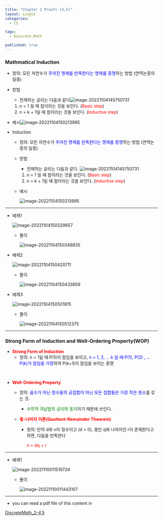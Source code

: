 ```yaml
---
title: "Chapter 2 Proofs (4,5)"
layout: single
categories:
  - CS

tags:
  - Discrete_Math

published: true
---
```


### Mathmatical Induction

- 정의: 모든 자연수가 <span style = "color:blue">주어진 명제를 만족한다는 명제를 증명</span>하는 방법 (연역논증의 일종)
  <br>
  
- 방법
  - 전제하는 공리는 다음과 같다![image-20221104145750731](/assets/images/2022-11-04-DM2-4/image-20221104145750731.png)
  
  1. n = 1 일 때 참이라는 것을 보인다. (<span style="color:red">Basic step</span>)
  2. n = k + 1일 때 참이라는 것을 보인다. (<span style="color:red">Inductive step</span>)
  
- 예시![image-20221104150213995](/assets/images/2022-11-04-DM2-4/image-20221104150213995.png)
  
- Induction

  - 정의: 모든 자연수가 <span style = "color:blue">주어진 명제를 만족한다는 명제를 증명</span>하는 방법 (연역논증의 일종)
    <br>
    
  - 방법
    - 전제하는 공리는 다음과 같다.
    ![image-20221104145750731](/assets/images/2022-11-04-DM2-4/image-20221104145750731.png)
    
    1. n = 1 일 때 참이라는 것을 보인다. (<span style="color:red">Basic step</span>)
    2. n = k + 1일 때 참이라는 것을 보인다. (<span style="color:red">Inductive step</span>)
    
  - 예시
    
    ![image-20221104150213995](/assets/images/2022-11-04-DM2-4/image-20221104150213995.png)
---

- 예제1 
  
  ![image-20221104150329657](/assets/images/2022-11-04-DM2-4/image-20221104150329657.png)
  
  - 풀이
    
    ![image-20221104150348835](/assets/images/2022-11-04-DM2-4/image-20221104150348835.png)
  
- 예제2

  ![image-20221104150420711](/assets/images/2022-11-04-DM2-4/image-20221104150420711.png)

  - 풀이

    ![image-20221104150433859](/assets/images/2022-11-04-DM2-4/image-20221104150433859.png)

- 예제3

  ![image-20221104150501815](/assets/images/2022-11-04-DM2-4/image-20221104150501815.png)

  - 풀이

    ![image-20221104150512375](/assets/images/2022-11-04-DM2-4/image-20221104150512375.png)

---

### Strong Form of Induction and Well-Ordering Property(WOP)

- <span style = "color:red">**Strong Form of Induction**</span>
  - 정의: n = 1일 때 P(1)이 참임을 보이고, <span style = "color:blue">n = 1, 2, ... k 일 때 P(1), P(2) , ... P(k)가 참임을 가정</span>하여 P(k+1)이 참임을 보이는 증명

<br>

- <span style = "color:red">**Well-Ordering Property**</span>

  - 정의: <span style = "color:blue">음수가 아닌 정수들의 공집합이 아닌 모든 집합들은 가장 작은 원소</span>를 갖는 것.
    - <span style = "color:green">수학적 귀납법의 공리와 동치</span>이기 때문에 쓰인다.

  - <span style = "color:red">**몫-나머지 이론(Quotient-Remainder Theorem)**</span>

    - 정의: 만약 d와 n이 정수이고 (d > 0), 몫인 q와 나머지인 r이 존재한다고 하면, 다음을 만족한다

      <span style = "color:red">n = dq + r</span>

---

- 예제1

  ![image-20221110011519724](/assets/images/2022-11-04-DM2-4/image-20221110011519724.png)

  - 풀이

    ![image-20221110011443107](/assets/images/2022-11-04-DM2-4/image-20221110011443107.png)

---

- you can read a pdf file of this content in 

[DiscreteMath_2-4,5](https://github.com/maloveforme/maloveforme.github.io/tree/master/summary/DM)

